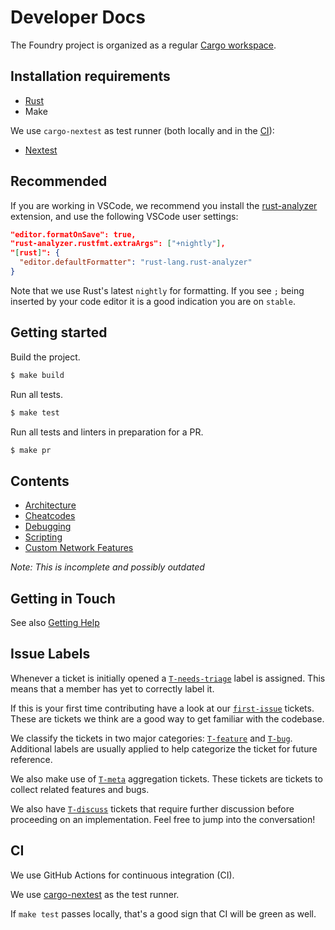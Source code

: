 # Developer Docs

The Foundry project is organized as a regular [Cargo workspace][cargo-workspace].

## Installation requirements

- [Rust](https://rustup.rs/)
- Make

We use `cargo-nextest` as test runner (both locally and in the [CI](#ci)):

- [Nextest](https://nexte.st/docs/installation/pre-built-binaries/#with-cargo-binstall)

## Recommended

If you are working in VSCode, we recommend you install the [rust-analyzer](https://rust-analyzer.github.io/) extension, and use the following VSCode user settings:

```json
"editor.formatOnSave": true,
"rust-analyzer.rustfmt.extraArgs": ["+nightly"],
"[rust]": {
  "editor.defaultFormatter": "rust-lang.rust-analyzer"
}
```

Note that we use Rust's latest `nightly` for formatting. If you see `;` being inserted by your code editor it is a good indication you are on `stable`.

## Getting started

Build the project.

```sh
$ make build
```

Run all tests.

```sh
$ make test
```

Run all tests and linters in preparation for a PR.

```sh
$ make pr
```

## Contents

- [Architecture](./architecture.md)
- [Cheatcodes](./cheatcodes.md)
- [Debugging](./debugging.md)
- [Scripting](./scripting.md)
- [Custom Network Features](./networks.md)

_Note: This is incomplete and possibly outdated_

## Getting in Touch

See also [Getting Help](../../README.md#getting-help)

## Issue Labels

Whenever a ticket is initially opened a [`T-needs-triage`](https://github.com/foundry-rs/foundry/issues?q=is%3Aissue+is%3Aopen+label%3AT-needs-triage) label is assigned. This means that a member has yet to correctly label it.

If this is your first time contributing have a look at our [`first-issue`](https://github.com/foundry-rs/foundry/issues?q=is%3Aissue+is%3Aopen+label%3A%22first+issue%22) tickets. These are tickets we think are a good way to get familiar with the codebase.

We classify the tickets in two major categories: [`T-feature`](https://github.com/foundry-rs/foundry/issues?q=is%3Aissue+is%3Aopen+label%3AT-feature) and [`T-bug`](https://github.com/foundry-rs/foundry/issues?q=is%3Aissue+is%3Aopen+label%3AT-bug). Additional labels are usually applied to help categorize the ticket for future reference.

We also make use of [`T-meta`](https://github.com/foundry-rs/foundry/issues?q=is%3Aissue+is%3Aopen+label%3AT-meta) aggregation tickets. These tickets are tickets to collect related features and bugs.

We also have [`T-discuss`](https://github.com/foundry-rs/foundry/issues?q=is%3Aissue+is%3Aopen+label%3AT-to-discuss) tickets that require further discussion before proceeding on an implementation. Feel free to jump into the conversation!

## CI

We use GitHub Actions for continuous integration (CI).

We use [cargo-nextest][nextest] as the test runner.

If `make test` passes locally, that's a good sign that CI will be green as well.

[foundry-book]: https://book.getfoundry.sh
[cargo-workspace]: https://doc.rust-lang.org/book/ch14-03-cargo-workspaces.html
[nextest]: https://nexte.st/
